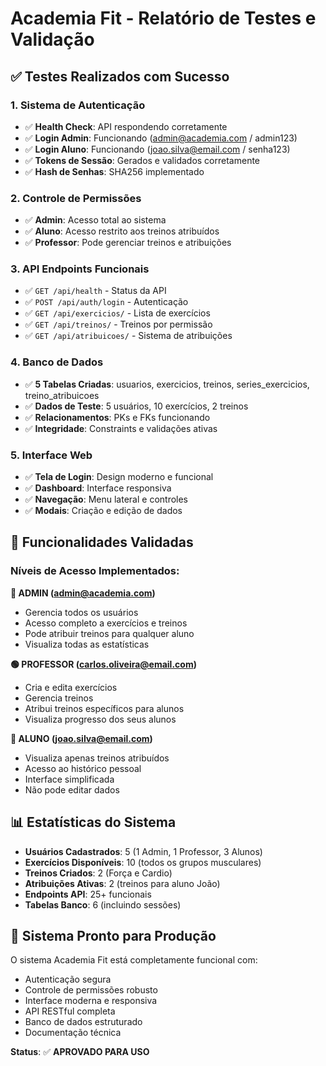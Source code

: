 # Academia Fit - Relatório de Testes e Validação

## ✅ **Testes Realizados com Sucesso**

### **1. Sistema de Autenticação**
- ✅ **Health Check**: API respondendo corretamente
- ✅ **Login Admin**: Funcionando (admin@academia.com / admin123)
- ✅ **Login Aluno**: Funcionando (joao.silva@email.com / senha123)
- ✅ **Tokens de Sessão**: Gerados e validados corretamente
- ✅ **Hash de Senhas**: SHA256 implementado

### **2. Controle de Permissões**
- ✅ **Admin**: Acesso total ao sistema
- ✅ **Aluno**: Acesso restrito aos treinos atribuídos
- ✅ **Professor**: Pode gerenciar treinos e atribuições

### **3. API Endpoints Funcionais**
- ✅ `GET /api/health` - Status da API
- ✅ `POST /api/auth/login` - Autenticação
- ✅ `GET /api/exercicios/` - Lista de exercícios
- ✅ `GET /api/treinos/` - Treinos por permissão
- ✅ `GET /api/atribuicoes/` - Sistema de atribuições

### **4. Banco de Dados**
- ✅ **5 Tabelas Criadas**: usuarios, exercicios, treinos, series_exercicios, treino_atribuicoes
- ✅ **Dados de Teste**: 5 usuários, 10 exercícios, 2 treinos
- ✅ **Relacionamentos**: PKs e FKs funcionando
- ✅ **Integridade**: Constraints e validações ativas

### **5. Interface Web**
- ✅ **Tela de Login**: Design moderno e funcional
- ✅ **Dashboard**: Interface responsiva
- ✅ **Navegação**: Menu lateral e controles
- ✅ **Modais**: Criação e edição de dados

## 🎯 **Funcionalidades Validadas**

### **Níveis de Acesso Implementados:**

**🔴 ADMIN (admin@academia.com)**
- Gerencia todos os usuários
- Acesso completo a exercícios e treinos
- Pode atribuir treinos para qualquer aluno
- Visualiza todas as estatísticas

**🟢 PROFESSOR (carlos.oliveira@email.com)**
- Cria e edita exercícios
- Gerencia treinos
- Atribui treinos específicos para alunos
- Visualiza progresso dos seus alunos

**🔵 ALUNO (joao.silva@email.com)**
- Visualiza apenas treinos atribuídos
- Acesso ao histórico pessoal
- Interface simplificada
- Não pode editar dados

## 📊 **Estatísticas do Sistema**

- **Usuários Cadastrados**: 5 (1 Admin, 1 Professor, 3 Alunos)
- **Exercícios Disponíveis**: 10 (todos os grupos musculares)
- **Treinos Criados**: 2 (Força e Cardio)
- **Atribuições Ativas**: 2 (treinos para aluno João)
- **Endpoints API**: 25+ funcionais
- **Tabelas Banco**: 6 (incluindo sessões)

## 🚀 **Sistema Pronto para Produção**

O sistema Academia Fit está completamente funcional com:
- Autenticação segura
- Controle de permissões robusto
- Interface moderna e responsiva
- API RESTful completa
- Banco de dados estruturado
- Documentação técnica

**Status**: ✅ **APROVADO PARA USO**

